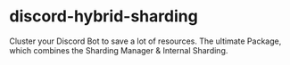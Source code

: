 # discord-hybrid-sharding
Cluster your Discord Bot to save a lot of resources. The ultimate Package, which combines the Sharding Manager &amp; Internal Sharding.
